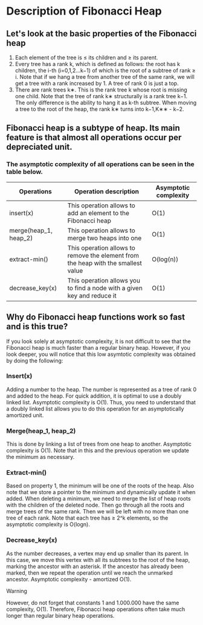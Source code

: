 # Description of Fibonacci Heap

## Let's look at the basic properties of the Fibonacci heap
1. Each element of the tree is ≤ its children and ≥ its parent.
2. Every tree has a rank k, which is defined as follows: the root has k children, the i-th (i=0,1,2...k−1) of which is the root of a subtree of rank ≥ i. Note that if we hang a tree from another tree of the same rank, we will get a tree with a rank increased by 1. A tree of rank 0 is just a top.
3. There are rank trees k∗. This is the rank tree k whose root is missing one child. Note that the tree of rank k∗ structurally is a rank tree k−1. The only difference is the ability to hang it as k-th subtree. When moving a tree to the root of the heap, the rank k∗ turns into k−1,K∗∗ - k−2.

## Fibonacci heap is a subtype of heap. Its main feature is that almost all operations occur per depreciated unit.
### The asymptotic complexity of all operations can be seen in the table below.
| Operations  | Operation description | Asymptotic complexity | 
| ------------- | ------------- | ---------- |
| insert(x) | This operation allows to add an element to the Fibonacci heap  | O(1) |
| merge(heap_1, heap_2)  | This operation allows to merge two heaps into one | O(1) |
| extract-min()  | This operation allows to remove the element from the heap with the smallest value | O(log(n)) |
| decrease_key(x)  | This operation allows you to find a node with a given key and reduce it | O(1) |

## Why do Fibonacci heap functions work so fast and is this true?
If you look solely at asymptotic complexity, it is not difficult to see that the Fibonacci heap is much faster than a regular binary heap. However, if you look deeper, you will notice that this low asymtotic complexity was obtained by doing the following:
### Insert(x)
Adding a number to the heap. The number is represented as a tree of rank 0 and added to the heap. For quick addition, it is optimal to use a doubly linked list. Asymptotic complexity is O(1). Thus, you need to understand that a doubly linked list allows you to do this operation for an asymptotically amortized unit.
### Merge(heap_1, heap_2)
This is done by linking a list of trees from one heap to another. Asymptotic complexity is O(1). Note that in this and the previous operation we update the minimum as necessary.
### Extract-min() 
Based on property 1, the minimum will be one of the roots of the heap. Also note that we store a pointer to the minimum and dynamically update it when added. When deleting a minimum, we need to merge the list of heap roots with the children of the deleted node. Then go through all the roots and merge trees of the same rank. Then we will be left with no more than one tree of each rank. Note that each tree has ≥ 2^k elements, so the asymptotic complexity is O(logn).
### Decrease_key(x)
As the number decreases, a vertex may end up smaller than its parent. In this case, we move this vertex with all its subtrees to the root of the heap, marking the ancestor with an asterisk. If the ancestor has already been marked, then we repeat the operation until we reach the unmarked ancestor. Asymptotic complexity - amortized O(1).

> [!WARNING]
> However, do not forget that constants 1 and 1.000.000 have the same complexity, O(1). Therefore, Fibonacci heap operations often take much longer than regular binary heap operations.
